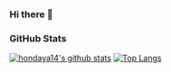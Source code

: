 ### Hi there 👋


### GitHub Stats

[![hondaya14's github stats](https://github-readme-stats.hondaya14.vercel.app/api?username=hondaya14&show_icons=true&line_height=21&show_icons=true&theme=vue&hide_border=true)](https://github.com/anuraghazra/github-readme-stats)
[![Top Langs](https://github-readme-stats.vercel.app/api/top-langs/?username=hondaya14&show_icons=true&layout=compact&theme=vue&hide_border=true)](https://github.com/anuraghazra/github-readme-stats)
